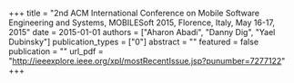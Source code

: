 +++
title = "2nd ACM International Conference on Mobile Software Engineering and Systems, MOBILESoft 2015, Florence, Italy, May 16-17, 2015"
date = 2015-01-01
authors = ["Aharon Abadi", "Danny Dig", "Yael Dubinsky"]
publication_types = ["0"]
abstract = ""
featured = false
publication = ""
url_pdf = "http://ieeexplore.ieee.org/xpl/mostRecentIssue.jsp?punumber=7277122"
+++

